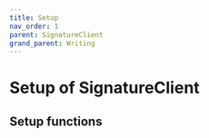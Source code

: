 ```yaml
---
title: Setup
nav_order: 1
parent: SignatureClient
grand_parent: Writing
---
```


# Setup of SignatureClient

## Setup functions
